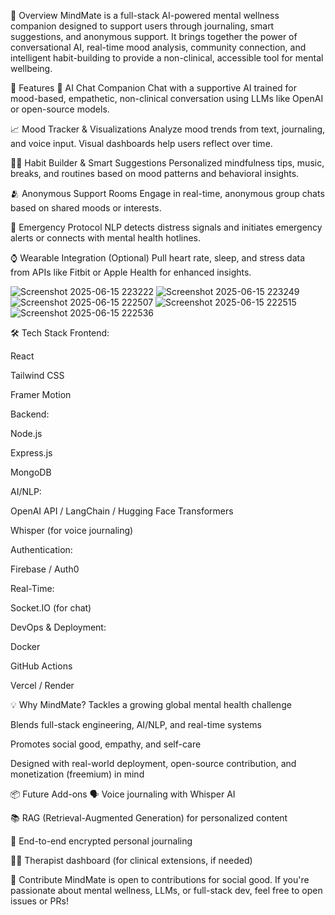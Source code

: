 🚀 Overview
MindMate is a full-stack AI-powered mental wellness companion designed to support users through journaling, smart suggestions, and anonymous support. It brings together the power of conversational AI, real-time mood analysis, community connection, and intelligent habit-building to provide a non-clinical, accessible tool for mental wellbeing.

🌟 Features
🤖 AI Chat Companion
Chat with a supportive AI trained for mood-based, empathetic, non-clinical conversation using LLMs like OpenAI or open-source models.

📈 Mood Tracker & Visualizations
Analyze mood trends from text, journaling, and voice input. Visual dashboards help users reflect over time.

🧘‍♀️ Habit Builder & Smart Suggestions
Personalized mindfulness tips, music, breaks, and routines based on mood patterns and behavioral insights.

🫂 Anonymous Support Rooms
Engage in real-time, anonymous group chats based on shared moods or interests.

🚨 Emergency Protocol
NLP detects distress signals and initiates emergency alerts or connects with mental health hotlines.

⌚ Wearable Integration (Optional)
Pull heart rate, sleep, and stress data from APIs like Fitbit or Apple Health for enhanced insights.

![Screenshot 2025-06-15 223222](https://github.com/user-attachments/assets/bf6b551d-7aae-4378-a51d-ffd7fe745008)
![Screenshot 2025-06-15 223249](https://github.com/user-attachments/assets/5fedde82-05b8-44ee-94ff-2bd4005ca087)
![Screenshot 2025-06-15 222507](https://github.com/user-attachments/assets/1c171d18-87e2-4b79-9207-35dc9a8de1ad)
![Screenshot 2025-06-15 222515](https://github.com/user-attachments/assets/d6a4d354-b1de-4a9d-9b32-7b6c8620b579)
![Screenshot 2025-06-15 222536](https://github.com/user-attachments/assets/8ac241ae-0902-4e1f-b709-6ad31a0c0493)

🛠️ Tech Stack
Frontend:

React

Tailwind CSS

Framer Motion

Backend:

Node.js

Express.js

MongoDB

AI/NLP:

OpenAI API / LangChain / Hugging Face Transformers

Whisper (for voice journaling)

Authentication:

Firebase / Auth0

Real-Time:

Socket.IO (for chat)

DevOps & Deployment:

Docker

GitHub Actions

Vercel / Render

💡 Why MindMate?
Tackles a growing global mental health challenge

Blends full-stack engineering, AI/NLP, and real-time systems

Promotes social good, empathy, and self-care

Designed with real-world deployment, open-source contribution, and monetization (freemium) in mind

📦 Future Add-ons
🗣️ Voice journaling with Whisper AI

📚 RAG (Retrieval-Augmented Generation) for personalized content

🔐 End-to-end encrypted personal journaling

🧑‍⚕️ Therapist dashboard (for clinical extensions, if needed)

🤝 Contribute
MindMate is open to contributions for social good. If you're passionate about mental wellness, LLMs, or full-stack dev, feel free to open issues or PRs!

